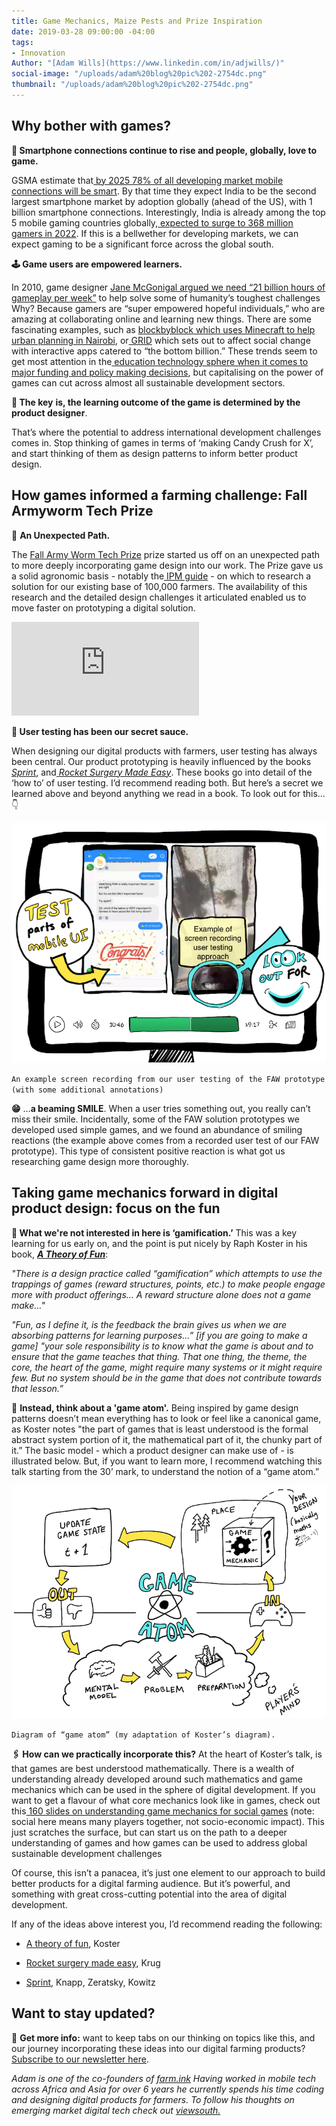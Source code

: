 ```yaml
---
title: Game Mechanics, Maize Pests and Prize Inspiration
date: 2019-03-28 09:00:00 -04:00
tags:
- Innovation
Author: "[Adam Wills](https://www.linkedin.com/in/adjwills/)"
social-image: "/uploads/adam%20blog%20pic%202-2754dc.png"
thumbnail: "/uploads/adam%20blog%20pic%202-2754dc.png"
---
```


## Why bother with games?

**📱 Smartphone connections continue to rise and people, globally, love to game.** 

GSMA estimate that[ by 2025 78% of all developing market mobile connections will be smart](https://www.gsma.com/r/mobileeconomy/sub-saharan-africa/). By that time they expect India to be the second largest smartphone market by adoption globally (ahead of the US), with 1 billion smartphone connections. Interestingly, India is already among the top 5 mobile gaming countries globally,[ expected to surge to 368 million gamers in 2022](https://www.mmaglobal.com/files/casestudies/kantar_imrb_x_mma_x_pokkt_india_market_study.pdf). If this is a bellwether for developing markets, we can expect gaming to be a significant force across the global south.

**🕹 Game users are empowered learners.** 

In 2010, game designer [Jane McGonigal argued we need “21 billion hours of gameplay per week”](https://www.youtube.com/watch?v=dE1DuBesGYM) to help solve some of humanity’s toughest challenges Why? Because gamers are “super empowered hopeful individuals,” who are amazing at collaborating online and learning new things. There are some fascinating examples, such as [blockbyblock which uses Minecraft to help urban planning in Nairobi](https://www.blockbyblock.org/projects/nairobi), or[ GRID](https://gamingfordev.com/about-us/) which sets out to affect social change with interactive apps catered to “the bottom billion.” These trends seem to get most attention in the[ education technology sphere when it comes to major funding and policy making decisions](http://blogs.worldbank.org/edutech/new-research-hub-use-technology-education-developing-countries), but capitalising on the power of games can cut across almost all sustainable development sectors.

<!--more-->

**🔑 The key** **is,  the learning outcome of the game is determined by the product designer**. 

That’s where the potential to address international development challenges comes in. Stop thinking of games in terms of ‘making Candy Crush for X’, and start thinking of them as design patterns to inform better product design.

## How games informed a farming challenge: Fall Armyworm Tech Prize

🐛 **An Unexpected Path.**

 The [Fall Army Worm Tech Prize](https://fallarmywormtech.challenges.org/) prize started us off on an unexpected path to more deeply incorporating game design into our work. The Prize gave us a solid agronomic basis - notably the[ IPM guide](https://www.usaid.gov/sites/default/files/documents/1867/Fall-Armyworm-IPM-Guide-for-Africa-Jan_30-2018.pdf) - on which to research a solution for our existing base of 100,000 farmers. The availability of this research and the detailed design challenges it articulated enabled us to move faster on prototyping a digital solution.

<iframe src="https://vimeo.com/266649686\](https://vimeo.com/266649686)" frameborder="0" webkitallowfullscreen mozallowfullscreen allowfullscreen></iframe>

**🔧 User testing has been our secret sauce.** 

When designing our digital products with farmers, user testing has always been central. Our product prototyping is heavily influenced by the books *[Sprint](https://www.amazon.com/Sprint-Solve-Problems-Test-Ideas/dp/1442397683)*, and[ ](https://www.amazon.com/Rocket-Surgery-Made-Easy-Yourself/dp/0321657292)*[Rocket Surgery Made Easy](https://www.amazon.com/Rocket-Surgery-Made-Easy-Yourself/dp/0321657292)*. These books go into detail of the ‘how to’ of user testing. I’d recommend reading both. But here’s a secret we learned above and beyond anything we read in a book. To look out for this… 👇

![adam blog pic.png](/uploads/adam%20blog%20pic.png)

`An example screen recording from our user testing of the FAW prototype (with some additional annotations)`

**😁** …**a beaming SMILE**. When a user tries something out, you really can’t miss their smile. Incidentally, some of the FAW solution prototypes we developed used simple games, and we found an abundance of smiling reactions (the example above comes from a recorded user test of our FAW prototype). This type of consistent positive reaction is what got us researching game design more thoroughly.

## Taking game mechanics forward in digital product design: focus on the fun

**🚫 What we're not interested in here is ‘gamification.’** This was a key learning for us early on, and the point is put nicely by Raph Koster in his book, [ ](https://www.amazon.com/gp/product/1449363210/ref=as_li_ss_il?ie=UTF8&camp=1789&creative=390957&creativeASIN=1449363210&linkCode=as2&tag=atheoroffunfo-20)***[A Theory of Fun](https://www.amazon.com/gp/product/1449363210/ref=as_li_ss_il?ie=UTF8&camp=1789&creative=390957&creativeASIN=1449363210&linkCode=as2&tag=atheoroffunfo-20)***:

*"There is a design practice called “gamification” which attempts to use the trappings of games (reward structures, points, etc.) to make people engage more with product offerings… A reward structure alone does not a game make…"*

*"Fun, as I define it, is the feedback the brain gives us when we are absorbing patterns for learning purposes…” \[if you are going to make a game\] "your sole responsibility is to know what the game is about and to ensure that the game teaches that thing. That one thing, the theme, the core, the heart of the game, might require many systems or it might require few. But no system should be in the game that does not contribute towards that lesson.”*

👾 **Instead, think about a 'game atom'.** Being inspired by game design patterns doesn’t mean everything has to look or feel like a canonical game, as Koster notes "the part of games that is least understood is the formal abstract system portion of it, the mathematical part of it, the chunky part of it.” The basic model - which a product designer can make use of - is illustrated below. But, if you want to learn more, I recommend watching this talk starting from the 30’ mark, to understand the notion of a “game atom.”

![adam blog pic 2.png](/uploads/adam%20blog%20pic%202.png)

`Diagram of “game atom” (my adaptation of Koster’s diagram).`

**🖇 How can we practically incorporate this?** At the heart of Koster’s talk, is that games are best understood mathematically. There is a wealth of understanding already developed around such mathematics and game mechanics which can be used in the sphere of digital development. If you want to get a flavour of what core mechanics look like in games, check out this[ 160 slides on understanding game mechanics for social games](https://www.raphkoster.com/games/presentations/social-mechanics-the-engines-behind-everything-multiplayer/) (note: social here means many players together, not socio-economic impact). This just scratches the surface, but can start us on the path to a deeper understanding of games and how games can be used to address global sustainable development challenges

Of course, this isn’t a panacea, it’s just one element to our approach to build better products for a digital farming audience. But it’s powerful, and something with great cross-cutting potential into the area of digital development.

If any of the ideas above interest you, I’d recommend reading the following:

* [A theory of fun](https://www.amazon.com/gp/product/1449363210/ref=as_li_ss_il?ie=UTF8&camp=1789&creative=390957&creativeASIN=1449363210&linkCode=as2&tag=atheoroffunfo-20), Koster

* [Rocket surgery made easy](https://www.amazon.com/Rocket-Surgery-Made-Easy-Yourself/dp/0321657292), Krug

* [Sprint](https://www.amazon.com/Sprint-Solve-Problems-Test-Ideas/dp/1442397683), Knapp, Zeratsky, Kowitz

## Want to stay updated?

📩 **Get more info:** want to keep tabs on our thinking on topics like this, and our journey incorporating these ideas into our digital farming products? [Subscribe to our newsletter here](http://viewsouth.co/).

*Adam is one of the co-founders of [farm.ink](https://farm.ink/) Having worked in mobile tech across Africa and Asia for over 6 years he currently spends his time coding and designing digital products for farmers. To follow his thoughts on emerging market digital tech check out [viewsouth.](http://viewsouth.co/)*